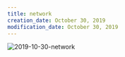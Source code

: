 ```yaml
---
title: network
creation_date: October 30, 2019
modification_date: October 30, 2019
---
```



![2019-10-30-network](images/2019-10-30-network.png)
